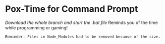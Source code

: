 # Pox-Time for Command Prompt
*Download the whole branch and start the .bat file*
Reminds you of the time while programming or gaming!

```Reminder: Files in Node_Modules had to be removed because of the size.```
